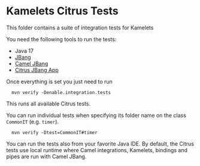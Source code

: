 # Kamelets Citrus Tests

This folder contains a suite of integration tests for Kamelets

You need the following tools to run the tests:
- Java 17
- [JBang](https://www.jbang.dev/)
- [Camel JBang](https://camel.apache.org/manual/camel-jbang.html)
- [Citrus JBang App](https://citrusframework.org/citrus/reference/html/index.html#runtime-jbang-install)

Once everything is set you just need to run

```shell
  mvn verify -Denable.integration.tests
```

This runs all available Citrus tests.

You can run individual tests when specifying its folder name on the class `CommonIT` (e.g. `timer`).

```shell
  mvn verify -Dtest=CommonIT#timer
```

You can run the tests also from your favorite Java IDE.
By default, the Citrus tests use local runtime where Camel integrations, Kamelets, bindings and pipes are run with Camel JBang.
